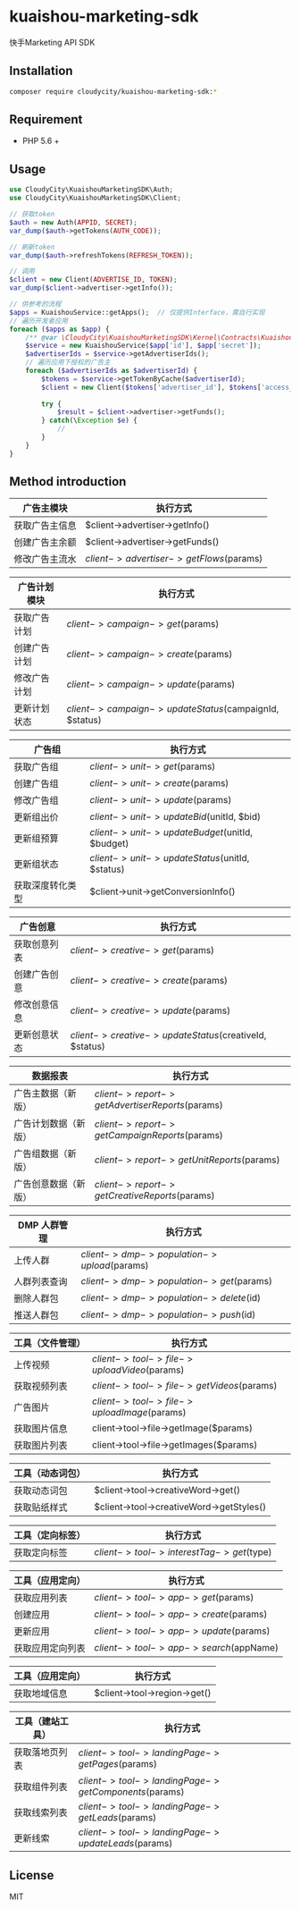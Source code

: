 # kuaishou-marketing-sdk
快手Marketing API SDK

## Installation
```bash
composer require cloudycity/kuaishou-marketing-sdk:*
```

## Requirement
- PHP 5.6 +

## Usage
```php
use CloudyCity\KuaishouMarketingSDK\Auth;
use CloudyCity\KuaishouMarketingSDK\Client;

// 获取token
$auth = new Auth(APPID, SECRET);
var_dump($auth->getTokens(AUTH_CODE));

// 刷新token
var_dump($auth->refreshTokens(REFRESH_TOKEN));

// 调用
$client = new Client(ADVERTISE_ID, TOKEN);
var_dump($client->advertiser->getInfo());

// 供参考的流程
$apps = KuaishouService::getApps();  // 仅提供Interface，需自行实现
// 遍历开发者应用
foreach ($apps as $app) {
    /** @var \CloudyCity\KuaishouMarketingSDK\Kernel\Contracts\KuaishouService $service */
    $service = new KuaishouService($app['id'], $app['secret']);
    $advertiserIds = $service->getAdvertiserIds();
    // 遍历应用下授权的广告主
    foreach ($advertiserIds as $advertiserId) {
        $tokens = $service->getTokenByCache($advertiserId);
        $client = new Client($tokens['advertiser_id'], $tokens['access_token']);
        
        try {
            $result = $client->advertiser->getFunds();
        } catch(\Exception $e) {
            //
        }
    }
}
```

## Method introduction

广告主模块|执行方式
---|---
获取广告主信息|$client->advertiser->getInfo()
创建广告主余额|$client->advertiser->getFunds()
修改广告主流水|$client->advertiser->getFlows($params)

广告计划模块|执行方式
---|---
获取广告计划|$client->campaign->get($params)
创建广告计划|$client->campaign->create($params)
修改广告计划|$client->campaign->update($params)
更新计划状态|$client->campaign->updateStatus($campaignId, $status)
 
广告组|执行方式 
---|---
获取广告组|$client->unit->get($params)
创建广告组|$client->unit->create($params)
修改广告组|$client->unit->update($params)
更新组出价|$client->unit->updateBid($unitId, $bid)
更新组预算|$client->unit->updateBudget($unitId, $budget)
更新组状态|$client->unit->updateStatus($unitId, $status)
获取深度转化类型|$client->unit->getConversionInfo()

广告创意|执行方式 
---|---
获取创意列表|$client->creative->get($params)
创建广告创意|$client->creative->create($params)
修改创意信息|$client->creative->update($params)
更新创意状态|$client->creative->updateStatus($creativeId, $status)

数据报表|执行方式 
---|---
广告主数据（新版）|$client->report->getAdvertiserReports($params)
广告计划数据（新版）|$client->report->getCampaignReports($params)
广告组数据（新版）|$client->report->getUnitReports($params)
广告创意数据（新版）|$client->report->getCreativeReports($params)
 
DMP 人群管理|执行方式
---|---
上传人群|$client->dmp->population->upload($params)
人群列表查询|$client->dmp->population->get($params)
删除人群包|$client->dmp->population->delete($id)
推送人群包|$client->dmp->population->push($id)
 
工具（文件管理）|执行方式
---|---
上传视频|$client->tool->file->uploadVideo($params)
获取视频列表|$client->tool->file->getVideos($params)
广告图片|$client->tool->file->uploadImage($params)
获取图片信息|client->tool->file->getImage($params)
获取图片列表|client->tool->file->getImages($params)

工具（动态词包）|执行方式
---|---
获取动态词包|$client->tool->creativeWord->get()
获取贴纸样式|$client->tool->creativeWord->getStyles()
 
工具（定向标签）|执行方式
---|---
获取定向标签|$client->tool->interestTag->get($type)
 
工具（应用定向）|执行方式
---|---
获取应用列表|$client->tool->app->get($params)
创建应用|$client->tool->app->create($params)
更新应用|$client->tool->app->update($params)
获取应用定向列表|$client->tool->app->search($appName) 

工具（应用定向）|执行方式
---|---
获取地域信息|$client->tool->region->get()

工具（建站工具）|执行方式
---|---
获取落地页列表|$client->tool->landingPage->getPages($params)
获取组件列表|$client->tool->landingPage->getComponents($params)
获取线索列表|$client->tool->landingPage->getLeads($params)
更新线索|$client->tool->landingPage->updateLeads($params)

## License

MIT